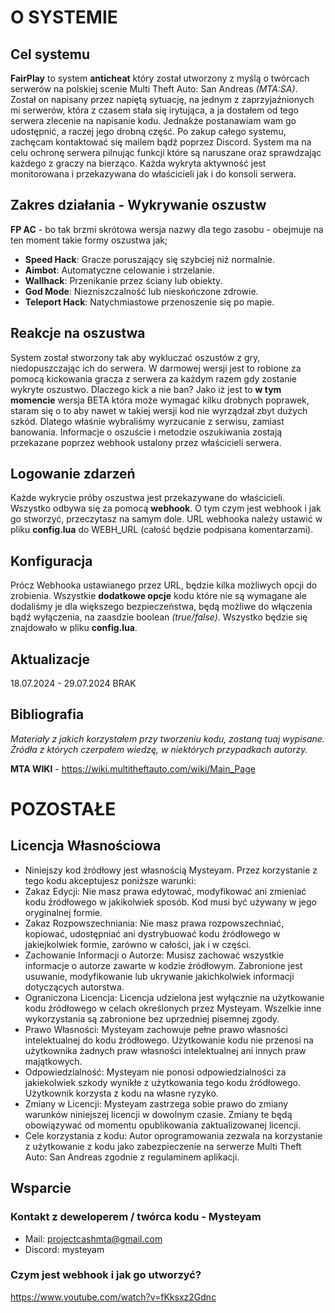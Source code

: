 # O SYSTEMIE 
## Cel systemu
**FairPlay** to system __anticheat__ który został utworzony z myślą o twórcach serwerów na polskiej scenie Multi Theft Auto: San Andreas *(MTA:SA)*. Został on napisany przez napiętą sytuację, na jednym z zaprzyjaźnionych mi serwerów, która z czasem stała się irytująca, a ja dostałem od tego serwera zlecenie na napisanie kodu. Jednakże postanawiam wam go udostępnić, a raczej jego drobną część. Po zakup całego systemu, zachęcam kontaktować się mailem bądź poprzez Discord. System ma na celu ochronę serwera pilnując funkcji które są naruszane oraz sprawdzając każdego z graczy na bierząco. Każda wykryta aktywność jest monitorowana i przekazywana do właścicieli jak i do konsoli serwera.

## Zakres działania - Wykrywanie oszustw
**FP AC** - bo tak brzmi skrótowa wersja nazwy dla tego zasobu - obejmuje na ten moment takie formy oszustwa jak;
- **Speed Hack**: Gracze poruszający się szybciej niż normalnie.
- **Aimbot**: Automatyczne celowanie i strzelanie.
- **Wallhack**: Przenikanie przez ściany lub obiekty.
- **God Mode**: Niezniszczalność lub nieskończone zdrowie.
- **Teleport Hack**: Natychmiastowe przenoszenie się po mapie.

## Reakcje na oszustwa
System został stworzony tak aby wykluczać oszustów z gry, niedopuszczając ich do serwera. W darmowej wersji jest to robione za pomocą kickowania gracza z serwera za każdym razem gdy zostanie wykryte oszustwo. Dlaczego kick a nie ban? Jako iż jest to __w tym momencie__ wersja BETA która może wymagać kilku drobnych poprawek, staram się o to aby nawet w takiej wersji kod nie wyrządzał zbyt dużych szkód. Dlatego właśnie wybraliśmy wyrzucanie z serwisu, zamiast banowania. Informacje o oszuście i metodzie oszukiwania zostają przekazane poprzez webhook ustalony przez właścicieli serwera.

## Logowanie zdarzeń
Każde wykrycie próby oszustwa jest przekazywane do właścicieli. Wszystko odbywa się za pomocą __webhook__. O tym czym jest webhook i jak go stworzyć, przeczytasz na samym dole. URL webhooka należy ustawić w pliku **config.lua** do WEBH_URL (całość będzie podpisana komentarzami).   

## Konfiguracja
Prócz Webhooka ustawianego przez URL, będzie kilka możliwych opcji do zrobienia. Wszystkie **dodatkowe opcje** kodu które nie są wymagane ale dodaliśmy je dla większego bezpieczeństwa, będą możliwe do włączenia bądź wyłączenia, na zaasdzie boolean *(true/false)*. Wszystko będzie się znajdowało w pliku **config.lua**.

## Aktualizacje
18.07.2024 - 29.07.2024 BRAK

## Bibliografia
*Materiały z jakich korzystałem przy tworzeniu kodu, zostaną tuaj wypisane. Źródła z których czerpałem wiedzę, w niektórych przypadkach autorzy.* 

**MTA WIKI** - https://wiki.multitheftauto.com/wiki/Main_Page

# POZOSTAŁE
## Licencja Własnościowa
- Niniejszy kod źródłowy jest własnością Mysteyam. Przez korzystanie z tego kodu akceptujesz poniższe warunki:
- Zakaz Edycji: Nie masz prawa edytować, modyfikować ani zmieniać kodu źródłowego w jakikolwiek sposób. Kod musi być używany w jego oryginalnej formie.
- Zakaz Rozpowszechniania: Nie masz prawa rozpowszechniać, kopiować, udostępniać ani dystrybuować kodu źródłowego w jakiejkolwiek formie, zarówno w całości, jak i w części.
- Zachowanie Informacji o Autorze: Musisz zachować wszystkie informacje o autorze zawarte w kodzie źródłowym. Zabronione jest usuwanie, modyfikowanie lub ukrywanie jakichkolwiek informacji dotyczących autorstwa.
- Ograniczona Licencja: Licencja udzielona jest wyłącznie na użytkowanie kodu źródłowego w celach określonych przez Mysteyam. Wszelkie inne wykorzystania są zabronione bez uprzedniej pisemnej zgody.
- Prawo Własności: Mysteyam zachowuje pełne prawo własności intelektualnej do kodu źródłowego. Użytkowanie kodu nie przenosi na użytkownika żadnych praw własności intelektualnej ani innych praw majątkowych.
- Odpowiedzialność: Mysteyam nie ponosi odpowiedzialności za jakiekolwiek szkody wynikłe z użytkowania tego kodu źródłowego. Użytkownik korzysta z kodu na własne ryzyko.
- Zmiany w Licencji: Mysteyam zastrzega sobie prawo do zmiany warunków niniejszej licencji w dowolnym czasie. Zmiany te będą obowiązywać od momentu opublikowania zaktualizowanej licencji.
- Cele korzystania z kodu: Autor oprogramowania zezwala na korzystanie z użytkowanie z kodu jako zabezpieczenie na serwerze Multi Theft Auto: San Andreas zgodnie z regulaminem aplikacji.

## Wsparcie
### Kontakt z deweloperem / twórca kodu - Mysteyam
- Mail: projectcashmta@gmail.com
- Discord: mysteyam
### Czym jest webhook i jak go utworzyć?
https://www.youtube.com/watch?v=fKksxz2Gdnc
